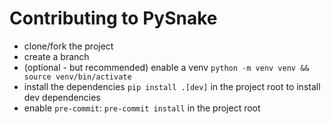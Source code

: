 # Contributing to PySnake

- clone/fork the project
- create a branch
- (optional - but recommended) enable a venv `python -m venv venv && source venv/bin/activate`
- install the dependencies `pip install .[dev]` in the project root to install dev dependencies
- enable `pre-commit`: `pre-commit install` in the project root